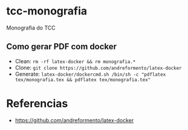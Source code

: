 # tcc-monografia
Monografia do TCC

## Como gerar PDF com docker
* Clean: `rm -rf latex-docker && rm monografia.*`
* Clone: `git clone https://github.com/andreformento/latex-docker`
* Generate: `latex-docker/dockercmd.sh /bin/sh -c "pdflatex tex/monografia.tex && pdflatex tex/monografia.tex"`

# Referencias
* https://github.com/andreformento/latex-docker
